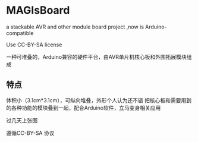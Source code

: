 MAGIsBoard
==========

a stackable AVR and other module board project ,now is Arduino-compatible

Use CC-BY-SA license

一种可堆叠的，Arduino兼容的硬件平台，由AVR单片机核心板和外围拓展模块组成

特点
---------
体积小（3.1cm*3.1cm），可纵向堆叠，外形个人认为还不错
把核心板和需要用到的各种功能的模块叠到一起，配合Arduino软件，立马变身相关应用

过几天上张图

遵循CC-BY-SA 协议

